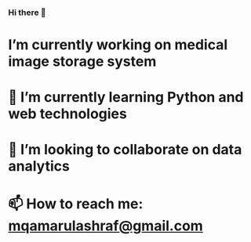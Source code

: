 ### Hi there 👋
# I’m currently working on medical image storage system
# 🌱 I’m currently learning Python and web technologies
# 👯 I’m looking to collaborate on data analytics
# 📫 How to reach me: mqamarulashraf@gmail.com
<!--
**hmtschnk/hmtschnk** is a ✨ _special_ ✨ repository because its `README.md` (this file) appears on your GitHub profile.

Here are some ideas to get you started:

- 🔭 I’m currently working on medical image storage system
- 🌱 I’m currently learning Python and web technologies
- 👯 I’m looking to collaborate on data analytics
- 📫 How to reach me: mqamarulashraf@gmail.com
